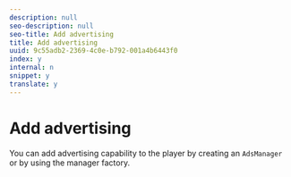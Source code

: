 ```yaml
---
description: null
seo-description: null
seo-title: Add advertising
title: Add advertising
uuid: 9c55adb2-2369-4c0e-b792-001a4b6443f0
index: y
internal: n
snippet: y
translate: y
---
```


# Add advertising

You can add advertising capability to the player by creating an `AdsManager` or by using the manager factory. 
